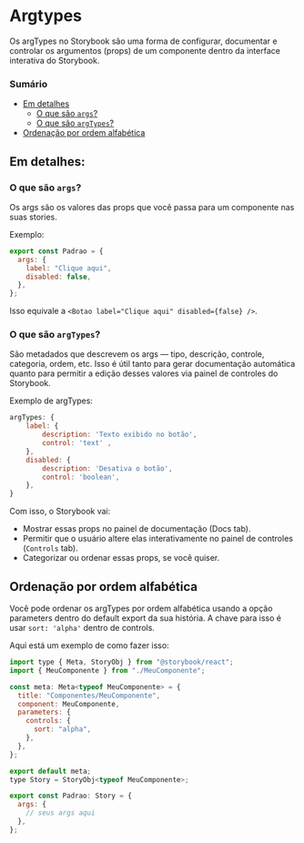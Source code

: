 # Argtypes

Os argTypes no Storybook são uma forma de configurar, documentar e controlar os argumentos (props) de um componente dentro da interface interativa do Storybook.

### Sumário

- [Em detalhes](#em-detalhes)
  - [O que são `args`?](#o-que-são-args)
  - [O que são `argTypes`?](#o-que-são-argtypes)
- [Ordenação por ordem alfabética](#ordenação-por-ordem-alfabética)

## Em detalhes:

### O que são `args`?

Os args são os valores das props que você passa para um componente nas suas stories.

Exemplo:

```javascript
export const Padrao = {
  args: {
    label: "Clique aqui",
    disabled: false,
  },
};
```

Isso equivale a `<Botao label="Clique aqui" disabled={false} />`.

### O que são `argTypes`?

São metadados que descrevem os args — tipo, descrição, controle, categoria, ordem, etc. Isso é útil tanto para gerar documentação automática quanto para permitir a edição desses valores via painel de controles do Storybook.

Exemplo de argTypes:

```javascript
argTypes: {
    label: {
        description: 'Texto exibido no botão',
        control: 'text' ,
    },
    disabled: {
        description: 'Desativa o botão',
        control: 'boolean',
    },
}
```

Com isso, o Storybook vai:

- Mostrar essas props no painel de documentação (Docs tab).
- Permitir que o usuário altere elas interativamente no painel de controles (`Controls` tab).
- Categorizar ou ordenar essas props, se você quiser.

## Ordenação por ordem alfabética

Você pode ordenar os argTypes por ordem alfabética usando a opção parameters dentro do default export da sua história. A chave para isso é usar `sort: 'alpha'` dentro de controls.

Aqui está um exemplo de como fazer isso:

```javascript
import type { Meta, StoryObj } from "@storybook/react";
import { MeuComponente } from "./MeuComponente";

const meta: Meta<typeof MeuComponente> = {
  title: "Componentes/MeuComponente",
  component: MeuComponente,
  parameters: {
    controls: {
      sort: "alpha",
    },
  },
};

export default meta;
type Story = StoryObj<typeof MeuComponente>;

export const Padrao: Story = {
  args: {
    // seus args aqui
  },
};
```
